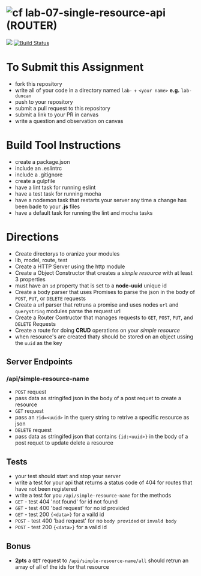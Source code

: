 ![cf](https://i.imgur.com/7v5ASc8.png) lab-07-single-resource-api (ROUTER)
======

[![](https://img.shields.io/badge/Issues%3F-Ask%20for%20Help!-55cbe0.svg)](https://github.com/codefellows/seattle-javascript-401n1/issues/new)
[![Build Status](https://travis-ci.org/codefellows-seattle-javascript-401n1/lab-07-single-resource-api.svg?branch=master)](https://travis-ci.org/codefellows-seattle-javascript-401n1/lab-07-single-resource-api)

# To Submit this Assignment
  * fork this repository
  * write all of your code in a directory named `lab-` + `<your name>` **e.g.** `lab-duncan`
  * push to your repository
  * submit a pull request to this repository
  * submit a link to your PR in canvas
  * write a question and observation on canvas

# Build Tool Instructions
* create a package.json
* include an .eslintrc
* include a .gitignore
* create a gulpfile
 * have a lint task for running eslint
 * have a test task for running mocha
 * have a nodemon task that restarts your server any time a change has been bade to your **.js** files
 * have a default task for running the lint and mocha tasks

# Directions
* Create directorys to oranize your modules 
 * lib, model, route, test
* Create a HTTP Server using the http module
* Create a Object Constructor that creates a _simple resource_ with at least 3 properties
 * must have an `id` property that is set to a **node-uuid** unique id
* Create a body parser that uses Promises to parse the json in the body of `POST`, `PUT`, or `DELETE` requests
* Create a url parser that retruns a promise and uses nodes `url` and `querystring` modules parse the request url
* Create a Router Contructor that manages requests to `GET`, `POST`, `PUT`, and `DELETE` Requests
* Create a route for doing **CRUD** operations on your _simple resource_
 * when resource's are created thaty should be stored on an object ussing the `uuid` as the key

## Server Endpoints
### /api/simple-resource-name
* `POST` request
 * pass data as stringifed json in the body of a post requet to create a resource
* `GET` request 
 * pass an `?id=<uuid>` in the query string to retrive a specific resource as json
* `DELETE` request
 * pass data as stringifed json that contains `{id:<uuid>}` in the body of a post requet to update delete a resource

## Tests 
* your test should start and stop your server
* write a test for your api that returns a status code of 404 for routes that have not been registered
* write a test for you `/api/simple-resource-name` for the methods
 * `GET` - test 404 'not found' for id not found
 * `GET` - test 400 'bad request' for no id provided
 * `GET` - test 200 `{<data>}` for a vaild id 
 * `POST` - test 400 'bad request' for no `body provided` or `invald body`
 * `POST` - test 200 `{<data>}` for a vaild id 

## Bonus
* **2pts** a `GET` request to `/api/simple-resource-name/all` should retrun an array of all of the ids for that resource

